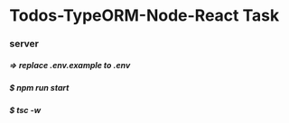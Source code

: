 # Todos-TypeORM-Node-React Task

### server
##### => replace .env.example to .env 
##### $ npm run start
##### $ tsc -w

